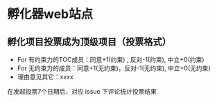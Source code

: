 # 孵化器web站点


## 孵化项目投票成为顶级项目（投票格式）

- For 有约束力的TOC成员：同意+1(约束) , 反对-1(约束), 中立+0(约束)
- For 无约束力的成员：同意+1(无约束)，反对-1(无约束), 中立+0(无约束)
- 理由意见其它：xxxx

在发起投票7个日期后，对应 issue 下评论统计投票结果
